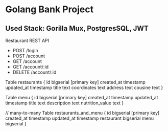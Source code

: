 # Golang Bank Project
## Used Stack: Gorilla Mux, PostgresSQL, JWT

Restaurant REST API

- POST /login
- POST /account
- GET /account
- GET /account/:id
- DELETE /account/:id


Table restaurants {
    id bigserial [primary key]
    created_at timestamp
    updated_at timestamp
    title text
    coordinates text
    address text
    cousine text
}

Table menu {
    id bigserial [primary key]
    created_at timestamp
    updated_at timestamp
    title text
    description text
    nutrition_value text
}

// many-to-many
Table restaurants_and_menu {
    id bigserial [primary key]
    created_at timestamp
    updated_at timestamp
    restaurant bigserial
    menu bigserial
}